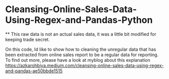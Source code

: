 # Cleansing-Online-Sales-Data-Using-Regex-and-Pandas-Python
** This raw data is not an actual sales data, it was a little bit modified for keeping trade secret. 

On this code, Id like to show how to cleaning the unregular data that has been extracted from online sales report to be a regular data for reporting.
To find out more, please have a look at myblog about this explanation https://azkarohbiya.medium.com/cleansing-online-sales-data-using-regex-and-pandas-ae50bbde1515
